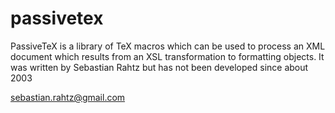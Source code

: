 passivetex
==========

PassiveTeX is a library of TeX macros which can be used to process an
XML document which results from an XSL transformation to formatting objects.
It was written by Sebastian Rahtz but has not been developed since about 2003

sebastian.rahtz@gmail.com
